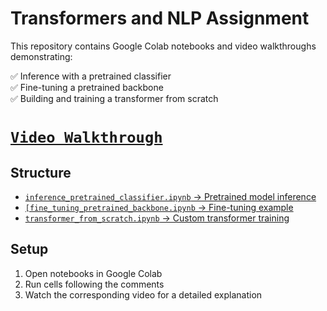 # Transformers and NLP Assignment

This repository contains Google Colab notebooks and video walkthroughs demonstrating:

✅ Inference with a pretrained classifier  
✅ Fine-tuning a pretrained backbone  
✅ Building and training a transformer from scratch  

# [`Video Walkthrough`](https://youtu.be/jRy0ANs4QN4)

## Structure

- [`inference_pretrained_classifier.ipynb` → Pretrained model inference  ](https://colab.research.google.com/drive/1ozefW8l6tOtjjEq87s39s2bg3jXHaT0c?usp=sharing)
- [`[fine_tuning_pretrained_backbone.ipynb` → Fine-tuning example  ](https://colab.research.google.com/drive/1Nj-Ixk5EOF8FovGdAm8qnA5_W3UDHKU5?usp=sharing)
- [`transformer_from_scratch.ipynb` → Custom transformer training  ](https://colab.research.google.com/drive/14aE2NgqQOUPl9Y-LI1uE8-Mq4PW_GDTr?usp=sharing)

## Setup

1. Open notebooks in Google Colab  
2. Run cells following the comments  
3. Watch the corresponding video for a detailed explanation
